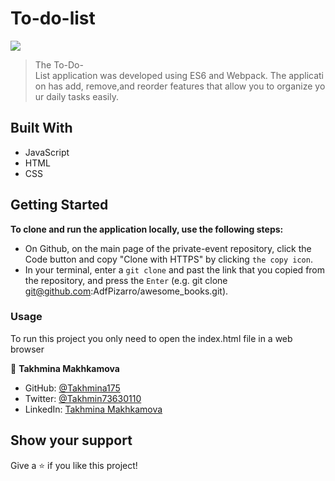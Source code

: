 # To-do-list 
![](https://img.shields.io/badge/Microverse-blueviolet) 

> The To-Do-List application was developed using ES6 and Webpack. The application has add, remove,and reorder features that allow you to organize your daily tasks easily.

## Built With

* JavaScript
* HTML
* CSS

## Getting Started

**To clone and run the application locally, use the following steps:**
- On Github, on the main page of the private-event repository, click the Code button and copy "Clone with HTTPS" by clicking `the copy icon`.
- In your terminal, enter a `git clone` and past the link that you copied from the repository, and press the `Enter`
(e.g. git clone git@github.com:AdfPizarro/awesome_books.git).

### Usage

To run this project you only need to open the index.html file in a web browser

👤  **Takhmina Makhkamova**

- GitHub: [@Takhmina175](https://github.com/Takhmina175)
- Twitter: [@Takhmin73630110](https://twitter.com/Takhmin73630110)
- LinkedIn: [Takhmina Makhkamova](https://www.linkedin.com/in/takhmina-makhkamova-7628136b/)

## Show your support

Give a ⭐️ if you like this project!
